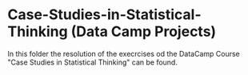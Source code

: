 # Case-Studies-in-Statistical-Thinking (Data Camp Projects)
In this folder the resolution of the execrcises od the DataCamp Course "Case Studies in Statistical Thinking" can be found.

